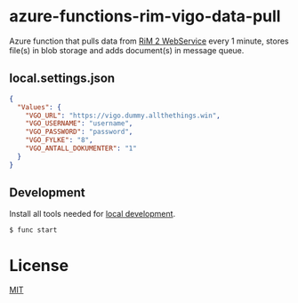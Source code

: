 # azure-functions-rim-vigo-data-pull

Azure function that pulls data from [RiM 2
WebService](https://drive.google.com/file/d/1RnrN7jSZNY4nhk6dRzgdYPXwWifL6EI9/view?usp=sharing)
every 1 minute, stores file(s) in blob storage and adds document(s) in message queue.

## local.settings.json

```json
{
  "Values": {
    "VGO_URL": "https://vigo.dummy.allthethings.win",
    "VGO_USERNAME": "username",
    "VGO_PASSWORD": "password",
    "VGO_FYLKE": "8",
    "VGO_ANTALL_DOKUMENTER": "1"
  }
}
```

## Development

Install all tools needed for [local development](https://docs.microsoft.com/en-us/azure/azure-functions/functions-develop-local).

```
$ func start
```

# License

[MIT](LICENSE)
